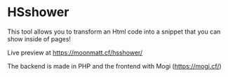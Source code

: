 # HSshower
This tool allows you to transform an Html code into a snippet that you can show inside of pages!

Live preview at https://moonmatt.cf/hsshower/

The backend is made in PHP and the frontend with Mogi (https://mogi.cf/)
